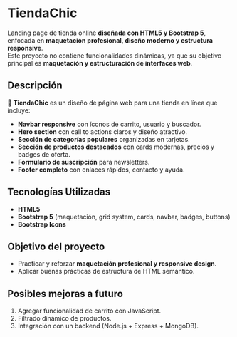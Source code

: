 #  TiendaChic

Landing page de tienda online **diseñada con HTML5 y Bootstrap 5**, enfocada en **maquetación profesional, diseño moderno y estructura responsive**.  
Este proyecto no contiene funcionalidades dinámicas, ya que su objetivo principal es **maquetación y estructuración de interfaces web**.


##  **Descripción**

🔹 **TiendaChic** es un diseño de página web para una tienda en línea que incluye:

- **Navbar responsive** con íconos de carrito, usuario y buscador.  
- **Hero section** con call to actions claros y diseño atractivo.  
- **Sección de categorías populares** organizadas en tarjetas.  
- **Sección de productos destacados** con cards modernas, precios y badges de oferta.  
- **Formulario de suscripción** para newsletters.  
- **Footer completo** con enlaces rápidos, contacto y ayuda.


##  **Tecnologías Utilizadas**

- **HTML5**  
- **Bootstrap 5** (maquetación, grid system, cards, navbar, badges, buttons)  
- **Bootstrap Icons**


##  **Objetivo del proyecto**

- Practicar y reforzar **maquetación profesional y responsive design**.  
- Aplicar buenas prácticas de estructura de HTML semántico.  


##  **Posibles mejoras a futuro**

1. Agregar funcionalidad de carrito con JavaScript.  
2. Filtrado dinámico de productos.  
3. Integración con un backend (Node.js + Express + MongoDB).  

